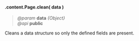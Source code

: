 #### .content.Page.clean( data )  
> *@param* **data** _{Object}_  
> *@api* **public**     

Cleans a data structure so only the defined fields are present.

<div class="code-header addGitHubLink" data-file="lib/content/page.js#L181-L197"> &nbsp;</div><pre class=" language-javascript hideCode api"></pre> 
